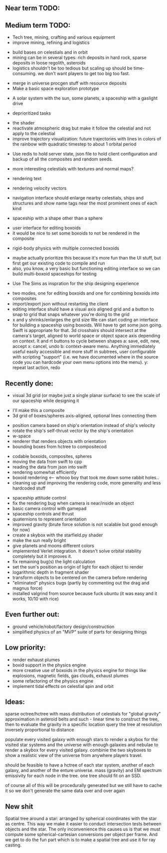 ## Near term TODO:




## Medium term TODO:

* Tech tree, mining, crafting and various equipment
* improve mining, refining and logistics
 - build bases on celestials and in orbit
 - mining can be in several types: rich deposits in hard rock, sparse deposits in loose regolith, asteroids
 - logistics shouldn't be too tedious but scaling up should be time-consuming. we don't want players to get too big too fast.
* merge in universe procgen stuff with resource deposits
* Make a basic space exploration prototype
 - A solar system with the sun, some planets, a spaceship with a gaslight drive
* deprioritized tasks
 - the shader
 - reactivate atmospheric drag but make it follow the celestial and not apply to the celestial
 - improve trajectory visualization: future trajectories with lines in colors of the rainbow with quadratic timestep to about 1 orbital period
* Use redis to hold server state, json file to hold client configuration and backup of all the composites and random seeds.
* more interesting celestials with textures and normal maps?

* rendering text
* rendering velocity vectors
* navigation interface should enlarge nearby celestials, ships and structures and show name tags near the most prominent ones of each kind
* spaceship with a shape other than a sphere
 - user interface for editing boxoids
 - it would be nice to set some boxoids to not be rendered in the composite
* rigid-body physics with multiple connected boxoids
 - maybe actually prioritize this because it's more fun than the UI stuff, but first get our existing code to compile and run
 - also, you know, a very basic but functioning editing interface so we can build multi-boxoid spaceships for testing
* Use The Sims as inspration for the ship designing experience
 - two modes, one for editing boxoids and one for combining boxoids into composites
 - import/export json without restarting the client
 - editing interface shuld have a visual axis aligned grid and a button to snap to grid that snaps whatever you're doing to the grid
 - x and y shrinks/enlarges the grid size
We can start coding an interface for building a spaceship using boxoids. Will have to get some json going. Swift is appropriate for that.
3d crosshairs should intersect at the camera's target, aligned to world space or object space axis depending on context.
lt and rt buttons to cycle between shapes
a: save, edit, new, accept
x: cancel, undo
b: context-aware menu. Anything immediately useful easily accessible and more stuff in subtrees, user configurable with scripting "support" (i.e. we have documented where in the source code you can hardcode your own menu options into the menu).
y: repeat last action, redo



## Recently done:

* visual 3d grid (or maybe just a single planar surface) to see the scale of our spaceship while designing it
 - I'll make this a composite
 - 3d grid of boxes/spheres axis-aligned, optional lines connecting them
* position camera based on ship's orientation instead of ship's velocity
* rotate the ship's self-thrust vector by the ship's orientation
* w-space
* renderer that renders objects with orientation
* bounding boxes from hctree to compositecod
 - codable boxoids, composites, spheres
 - moving the data from swift to cpp
 - reading the data from json into swift
 - rendering somewhat efficiently
 - boxoid rendering <-- whooo boy that took me down some rabbit holes..
 - cleaning up and improving the rendering code, more generality and less hardcoded stuff
* spaceship attitude control
* fix the rendering bug when camera is near/inside an object
* basic camera control with gamepad
* spaceship controls and thrust
* quaternions to represent orientation
* improved gravity (brute force solution is not scalable but good enough for now)
* create a skybox with the starfield.py shader
* make the sun really bright
* give planets and moons different colors
* implemented Verlet integration. It doesn't solve orbital stability completely but it improves it.
* fix remaining bug(s) the light calculation
* set the sun's position as origin of light for each object to render
* logarithmic depth in fragment shader
* transform objects to be centered on the camera before rendering
* "eliminated" physics bugs (partly by commenting out the drag and magnus force)
* installed valgrind from source because fuck ubuntu (it was easy and it works, 10/10 with rice)


## Even further out:

* ground vehicle/robot/factory design/construction
* simplified physics of an "MVP" suite of parts for designing things


## Low priority:

* render exhaust plumes
* boxid support in the physics engine
* more creative use of boxoids in the physics engine for things like explosions, magnetic fields, gas clouds, exhaust plumes
* some refactoring of the physics engine
* implement tidal effects on celestial spin and orbit


## Ideas:

sparse octree/hctree with mass distribution of celestials for "global gravity" approximation in asteroid belts and such - linear time to construct the tree, then to evaluate the gravity in a specific location query the tree at resolution inversely proportional to distance

populate every visited galaxy with enough stars to render a skybox for the visited star systems and the universe with enough galaxies and nebulae to render a skybox for every visited galaxy. combinie the two skyboxes to show a realistic view of the universe from anywhere players travel.

should be feasible to have a hctree of each star system, another of each galaxy, and another of the enture universe. mass (gravity) and EM spectrum emissivity for each node in the tree. one tree should fit on an SSD.

of course all of this will be procedurally generated but we still have to cache it so we don't generate the same data over and over again

## New shit

Spatial tree around a star: arranged by spherical coordinates with the star as centre. This way we make it easier to conduct intersection tests between objects and the star. The only inconvenience this causes us is that we must compute some spherical-cartesian conversions per object per frame. And we get to do the fun part which is to make a spatial tree and use it for ray casting.

